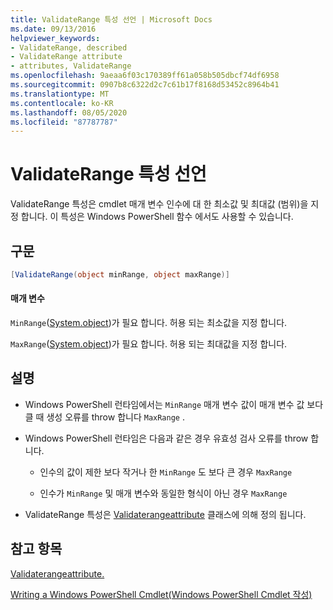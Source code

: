 ```yaml
---
title: ValidateRange 특성 선언 | Microsoft Docs
ms.date: 09/13/2016
helpviewer_keywords:
- ValidateRange, described
- ValidateRange attribute
- attributes, ValidateRange
ms.openlocfilehash: 9aeaa6f03c170389ff61a058b505dbcf74df6958
ms.sourcegitcommit: 0907b8c6322d2c7c61b17f8168d53452c8964b41
ms.translationtype: MT
ms.contentlocale: ko-KR
ms.lasthandoff: 08/05/2020
ms.locfileid: "87787787"
---
```

# <a name="validaterange-attribute-declaration"></a>ValidateRange 특성 선언

ValidateRange 특성은 cmdlet 매개 변수 인수에 대 한 최소값 및 최대값 (범위)을 지정 합니다. 이 특성은 Windows PowerShell 함수 에서도 사용할 수 있습니다.

## <a name="syntax"></a>구문

```csharp
[ValidateRange(object minRange, object maxRange)]
```

#### <a name="parameters"></a>매개 변수

`MinRange`([System.object](/dotnet/api/system.object))가 필요 합니다. 허용 되는 최소값을 지정 합니다.

`MaxRange`([System.object](/dotnet/api/system.object))가 필요 합니다. 허용 되는 최대값을 지정 합니다.

## <a name="remarks"></a>설명

- Windows PowerShell 런타임에서는 `MinRange` 매개 변수 값이 매개 변수 값 보다 클 때 생성 오류를 throw 합니다 `MaxRange` .

- Windows PowerShell 런타임은 다음과 같은 경우 유효성 검사 오류를 throw 합니다.

  - 인수의 값이 제한 보다 작거나 한 `MinRange` 도 보다 큰 경우 `MaxRange`

  - 인수가 `MinRange` 및 매개 변수와 동일한 형식이 아닌 경우 `MaxRange`

- ValidateRange 특성은 [Validaterangeattribute](/dotnet/api/System.Management.Automation.ValidateRangeAttribute) 클래스에 의해 정의 됩니다.

## <a name="see-also"></a>참고 항목

[Validaterangeattribute.](/dotnet/api/System.Management.Automation.ValidateRangeAttribute)

[Writing a Windows PowerShell Cmdlet(Windows PowerShell Cmdlet 작성)](./writing-a-windows-powershell-cmdlet.md)
